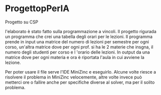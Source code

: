 # ProgettopPerIA
Progetto su CSP

l'elaborato è stato fatto sulla programmazione a vincoli. Il progetto rigurada un programma che crei una tabella degli orari per le lezioni.
Il programma prende in input una matrice del numero di lezioni per semestre per ogni corso, un'altra matrice dove  per ogni prof. si ha le 2 materie che insgna, il numero degli studenti per corso  e l 'orario delle lezioni.
In output da una matrice dove per ogni materia e ora è riportata l'aula in cui avviene la lezione.

Per poter usare il file serve l'IDE MiniZinc e eseguirlo. Alcune volte  riesce a risolvere  il problema in MiniZinc velocemente, altre volte invece può metterci ore o fallire anche per specifiche diverse al solver, ma per il solito problema.
